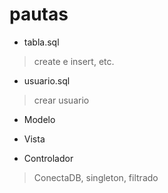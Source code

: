 # pautas

- tabla.sql

> create e insert, etc.

- usuario.sql

> crear usuario

- Modelo

- Vista

- Controlador

> ConectaDB, singleton, filtrado

